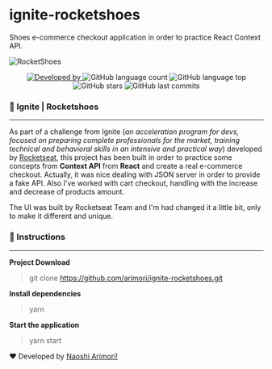# ignite-rocketshoes
Shoes e-commerce checkout application in order to practice React Context API.

<img src="https://github.com/arimori/ignite-rocketshoes/main/assets/preview/rocketshoes_home.png" alt="RocketShoes"/>

<p style="text-align: center">
<a href="https://www.linkedin.com/in/naoshi/">
<img alt="Developed by" src="https://img.shields.io/badge/Developed%20by-Naoshi%20Arimori-blue">
</a>
<img alt="GitHub language count" src="https://img.shields.io/github/languages/count/arimori/ignite-rocketshoes">
<img alt="GitHub language top" src="https://img.shields.io/github/languages/top/arimori/ignite-rocketshoes">
<img alt="GitHub stars" src="https://img.shields.io/github/stars/arimori/ignite-rocketshoes?style=social">
<img alt="GitHub last commits" src="https://img.shields.io/github/last-commit/arimori/ignite-rocketshoes">
</p>


### 📑 Ignite | Rocketshoes

---
As part of a challenge from Ignite (*an acceleration program for devs, focused on preparing complete professionals for the market, training technical and behavioral skills in an intensive and practical way*) developed by [Rocketseat](https://rocketseat.com.br/), this project has been built in order to practice some concepts from **Context API** from **React** and create a real e-commerce checkout.
Actually, it was nice dealing with JSON server in order to provide a fake API. Also I've worked with cart checkout, handling with the increase and decrease of products amount.

The UI was built by Rocketseat Team and I'm had changed it a little bit, only to make it different and unique.

### :checkered_flag: Instructions
---

**Project Download**

> git clone https://github.com/arimori/ignite-rocketshoes.git

**Install dependencies**

> yarn

**Start the application**

> yarn start



:heart: Developed by [Naoshi Arimori!](https://www.linkedin.com/in/naoshi/)

